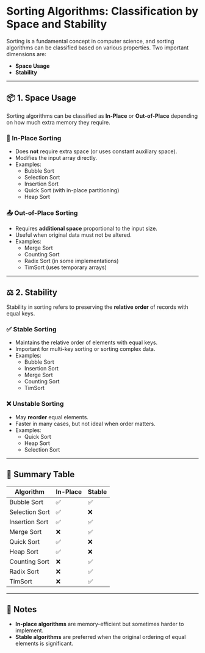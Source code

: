 # Sorting Algorithms: Classification by Space and Stability

Sorting is a fundamental concept in computer science, and sorting algorithms can be classified based on various properties. Two important dimensions are:

- **Space Usage**
- **Stability**

---

## 📦 1. Space Usage

Sorting algorithms can be classified as **In-Place** or **Out-of-Place** depending on how much extra memory they require.

### 🔁 In-Place Sorting

- Does **not** require extra space (or uses constant auxiliary space).
- Modifies the input array directly.
- Examples:
  - Bubble Sort
  - Selection Sort
  - Insertion Sort
  - Quick Sort (with in-place partitioning)
  - Heap Sort

### 📤 Out-of-Place Sorting

- Requires **additional space** proportional to the input size.
- Useful when original data must not be altered.
- Examples:
  - Merge Sort
  - Counting Sort
  - Radix Sort (in some implementations)
  - TimSort (uses temporary arrays)

---

## ⚖️ 2. Stability

Stability in sorting refers to preserving the **relative order** of records with equal keys.

### ✅ Stable Sorting

- Maintains the relative order of elements with equal keys.
- Important for multi-key sorting or sorting complex data.
- Examples:
  - Bubble Sort
  - Insertion Sort
  - Merge Sort
  - Counting Sort
  - TimSort

### ❌ Unstable Sorting

- May **reorder** equal elements.
- Faster in many cases, but not ideal when order matters.
- Examples:
  - Quick Sort
  - Heap Sort
  - Selection Sort

---

## 🧠 Summary Table

| Algorithm      | In-Place | Stable |
| -------------- | -------- | ------ |
| Bubble Sort    | ✅       | ✅     |
| Selection Sort | ✅       | ❌     |
| Insertion Sort | ✅       | ✅     |
| Merge Sort     | ❌       | ✅     |
| Quick Sort     | ✅       | ❌     |
| Heap Sort      | ✅       | ❌     |
| Counting Sort  | ❌       | ✅     |
| Radix Sort     | ❌       | ✅     |
| TimSort        | ❌       | ✅     |

---

## 📝 Notes

- **In-place algorithms** are memory-efficient but sometimes harder to implement.
- **Stable algorithms** are preferred when the original ordering of equal elements is significant.
